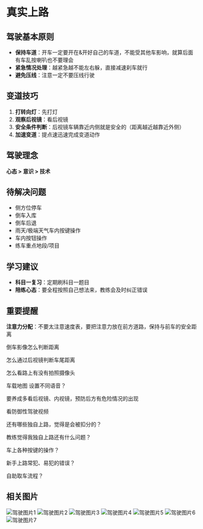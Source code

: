 # 真实上路

## 驾驶基本原则
- **保持车道**：开车一定要开在&开好自己的车道，不能受其他车影响，就算后面有车乱按喇叭也不要理会
- **紧急情况处理**：越紧急越不能左右躲，直接减速刹车就行
- **避免压线**：注意一定不要压线行驶

## 变道技巧
1. **打转向灯**：先打灯
2. **观察后视镜**：看后视镜
3. **安全条件判断**：后视镜车辆靠近内侧就是安全的（距离越近越靠近外侧）
4. **加速变道**：提点速迅速完成变道动作

## 驾驶理念
**心态 > 意识 > 技术**

## 待解决问题
- 侧方位停车
- 倒车入库
- 倒车后退
- 雨天/极端天气车内按键操作
- 车内按钮操作
- 练车重点地段/项目

## 学习建议
- **科目一复习**：定期刷科目一题目
- **陪练心态**：要全程按照自己想法来，教练会及时纠正错误

## 重要提醒
**注意力分配**：不要太注意速度表，要把注意力放在前方道路，保持与前车的安全距离


倒车影像怎么判断距离

怎么通过后视镜判断车尾距离

怎么看路上有没有拍照摄像头

车载地图  设置不同语音？

要养成多看后视镜、内视镜，预防后方有危险情况的出现

看防御性驾驶视频

还有哪些独自上路，觉得是会被扣分的？

教练觉得我独自上路还有什么问题？

车上各种按键的操作？

新手上路常犯、易犯的错误？

自助取车流程？
## 相关图片
![驾驶图片1](./images/1.png)
![驾驶图片2](./images/2.png)
![驾驶图片3](./images/3.png)
![驾驶图片4](./images/4.png)
![驾驶图片5](./images/5.png)
![驾驶图片6](./images/6.png)
![驾驶图片7](./images/7.png)  

